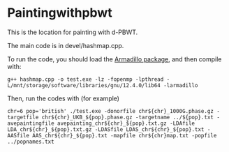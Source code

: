# Paintingwithpbwt
This is the location for painting with d-PBWT.

The main code is in devel/hashmap.cpp.

To run the code, you should load the [Armadillo package](https://arma.sourceforge.net/download.html), and then compile with:

``
g++ hashmap.cpp -o test.exe -lz -fopenmp -lpthread -L/mnt/storage/software/libraries/gnu/12.4.0/lib64 -larmadillo
``

Then, run the codes with (for example)

``
chr=6
pop='british'
./test.exe -donorfile chr${chr}_1000G.phase.gz -targetfile chr${chr}_UKB_${pop}.phase.gz -targetname ../${pop}.txt -avepaintingfile avepainting_chr${chr}_${pop}.txt.gz -LDAfile LDA_chr${chr}_${pop}.txt.gz -LDASfile LDAS_chr${chr}_${pop}.txt -AASfile AAS_chr${chr}_${pop}.txt -mapfile chr${chr}map.txt -popfile ../popnames.txt
``
